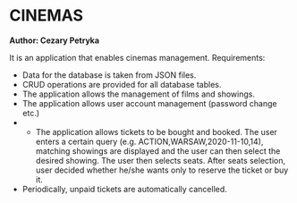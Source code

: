 # CINEMAS
**Author: Cezary Petryka**

It is an application that enables cinemas management. Requirements:
- Data for the database is taken from JSON files.
- CRUD operations are provided for all database tables.
- The application allows the management of films and showings.
- The application allows user account management (password change etc.)
- - The application allows tickets to be bought and booked. The user enters a certain query (e.g. ACTION,WARSAW,2020-11-10,14), matching showings are displayed and the user can then select the desired showing. The user then selects seats. After seats selection, user decided whether he/she wants only to reserve the ticket or buy it.
- Periodically, unpaid tickets are automatically cancelled.